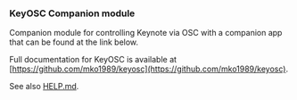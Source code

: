 ### KeyOSC Companion module

Companion module for controlling Keynote via OSC with a companion app that can be found at the link below.

Full documentation for KeyOSC is available at [https://github.com/mko1989/keyosc](https://github.com/mko1989/keyosc).

See also [HELP.md](./companion/HELP.md).
